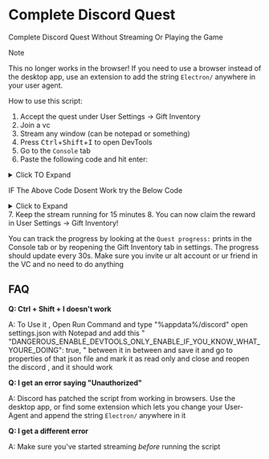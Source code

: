 # Complete Discord Quest
Complete Discord Quest Without Streaming Or Playing the Game 

> [!NOTE]
> This no longer works in the browser! If you need to use a browser instead of the desktop app, use an extension to add the string `Electron/` anywhere in your user agent.
> 
How to use this script:
1. Accept the quest under User Settings -> Gift Inventory
2. Join a vc
3. Stream any window (can be notepad or something)
4. Press <kbd>Ctrl</kbd>+<kbd>Shift</kbd>+<kbd>I</kbd> to open DevTools
5. Go to the `Console` tab
6. Paste the following code and hit enter:
<details>
	<summary>Click TO Expand</summary>

 ```js
delete window.$;
let wpRequire;
window.webpackChunkdiscord_app.push([[ Math.random() ], {}, (req) => { wpRequire = req; }]);

let ApplicationStreamingStore = Object.values(wpRequire.c).find(x => x?.exports?.Z?.__proto__?.getStreamerActiveStreamMetadata).exports.Z;
let RunningGameStore = Object.values(wpRequire.c).find(x => x?.exports?.ZP?.getRunningGames).exports.ZP;
let QuestsStore = Object.values(wpRequire.c).find(x => x?.exports?.Z?.__proto__?.getQuest).exports.Z;
let ChannelStore = Object.values(wpRequire.c).find(x => x?.exports?.Z?.__proto__?.getAllThreadsForParent).exports.Z;
let GuildChannelStore = Object.values(wpRequire.c).find(x => x?.exports?.ZP?.getSFWDefaultChannel).exports.ZP;
let FluxDispatcher = Object.values(wpRequire.c).find(x => x?.exports?.Z?.__proto__?.flushWaitQueue).exports.Z;
let api = Object.values(wpRequire.c).find(x => x?.exports?.tn?.get).exports.tn;

let quest = [...QuestsStore.quests.values()].find(x => x.id !== "1248385850622869556" && x.userStatus?.enrolledAt && !x.userStatus?.completedAt && new Date(x.config.expiresAt).getTime() > Date.now())
let isApp = navigator.userAgent.includes("Electron/")
if(!quest) {
	console.log("You don't have any uncompleted quests!")
} else {
	const pid = Math.floor(Math.random() * 30000) + 1000
	
	const applicationId = quest.config.application.id
	const applicationName = quest.config.application.name
	const taskName = ["WATCH_VIDEO", "PLAY_ON_DESKTOP", "STREAM_ON_DESKTOP", "PLAY_ACTIVITY"].find(x => quest.config.taskConfig.tasks[x] != null)
	const secondsNeeded = quest.config.taskConfig.tasks[taskName].target
	const secondsDone = quest.userStatus?.progress?.[taskName]?.value ?? 0

	if(taskName === "WATCH_VIDEO") {
		const tolerance = 2, speed = 10
		const diff = Math.floor((Date.now() - new Date(quest.userStatus.enrolledAt).getTime())/1000)
		const startingPoint = Math.min(Math.max(Math.ceil(secondsDone), diff), secondsNeeded)
		let fn = async () => {
			for(let i=startingPoint;i<=secondsNeeded;i+=speed) {
				try {
					await api.post({url: `/quests/${quest.id}/video-progress`, body: {timestamp: Math.min(secondsNeeded, i + Math.random())}})
				} catch(ex) {
					console.log("Failed to send increment of", i, ex.message)
				}
				await new Promise(resolve => setTimeout(resolve, tolerance * 1000))
			}
			if((secondsNeeded-secondsDone)%speed !== 0) {
				await api.post({url: `/quests/${quest.id}/video-progress`, body: {timestamp: secondsNeeded}})
			}
			console.log("Quest completed!")
		}
		fn()
		console.log(`Spoofing video for ${applicationName}. Wait for ${Math.ceil((secondsNeeded - startingPoint)/speed*tolerance)} more seconds.`)
	} else if(taskName === "PLAY_ON_DESKTOP") {
		if(!isApp) {
			console.log("This no longer works in browser for non-video quests. Use the desktop app to complete the", applicationName, "quest!")
		}
		
		api.get({url: `/applications/public?application_ids=${applicationId}`}).then(res => {
			const appData = res.body[0]
			const exeName = appData.executables.find(x => x.os === "win32").name.replace(">","")
			
			const games = RunningGameStore.getRunningGames()
			const fakeGame = {
				cmdLine: `C:\\Program Files\\${appData.name}\\${exeName}`,
				exeName,
				exePath: `c:/program files/${appData.name.toLowerCase()}/${exeName}`,
				hidden: false,
				isLauncher: false,
				id: applicationId,
				name: appData.name,
				pid: pid,
				pidPath: [pid],
				processName: appData.name,
				start: Date.now(),
			}
			games.push(fakeGame)
			FluxDispatcher.dispatch({type: "RUNNING_GAMES_CHANGE", removed: [], added: [fakeGame], games: games})
			
			let fn = data => {
				let progress = quest.config.configVersion === 1 ? data.userStatus.streamProgressSeconds : Math.floor(data.userStatus.progress.PLAY_ON_DESKTOP.value)
				console.log(`Quest progress: ${progress}/${secondsNeeded}`)
				
				if(progress >= secondsNeeded) {
					console.log("Quest completed!")
					
					const idx = games.indexOf(fakeGame)
					if(idx > -1) {
						games.splice(idx, 1)
						FluxDispatcher.dispatch({type: "RUNNING_GAMES_CHANGE", removed: [fakeGame], added: [], games: []})
					}
					FluxDispatcher.unsubscribe("QUESTS_SEND_HEARTBEAT_SUCCESS", fn)
				}
			}
			FluxDispatcher.subscribe("QUESTS_SEND_HEARTBEAT_SUCCESS", fn)
			
			console.log(`Spoofed your game to ${applicationName}. Wait for ${Math.ceil((secondsNeeded - secondsDone) / 60)} more minutes.`)
		})
	} else if(taskName === "STREAM_ON_DESKTOP") {
		if(!isApp) {
			console.log("This no longer works in browser for non-video quests. Use the desktop app to complete the", applicationName, "quest!")
		}
		
		let realFunc = ApplicationStreamingStore.getStreamerActiveStreamMetadata
		ApplicationStreamingStore.getStreamerActiveStreamMetadata = () => ({
			id: applicationId,
			pid,
			sourceName: null
		})
		
		let fn = data => {
			let progress = quest.config.configVersion === 1 ? data.userStatus.streamProgressSeconds : Math.floor(data.userStatus.progress.STREAM_ON_DESKTOP.value)
			console.log(`Quest progress: ${progress}/${secondsNeeded}`)
			
			if(progress >= secondsNeeded) {
				console.log("Quest completed!")
				
				ApplicationStreamingStore.getStreamerActiveStreamMetadata = realFunc
				FluxDispatcher.unsubscribe("QUESTS_SEND_HEARTBEAT_SUCCESS", fn)
			}
		}
		FluxDispatcher.subscribe("QUESTS_SEND_HEARTBEAT_SUCCESS", fn)
		
		console.log(`Spoofed your stream to ${applicationName}. Stream any window in vc for ${Math.ceil((secondsNeeded - secondsDone) / 60)} more minutes.`)
		console.log("Remember that you need at least 1 other person to be in the vc!")
	} else if(taskName === "PLAY_ACTIVITY") {
		const channelId = ChannelStore.getSortedPrivateChannels()[0]?.id ?? Object.values(GuildChannelStore.getAllGuilds()).find(x => x != null && x.VOCAL.length > 0).VOCAL[0].channel.id
		const streamKey = `call:${channelId}:1`
		
		let fn = async () => {
			console.log("Completing quest", applicationName, "-", quest.config.messages.questName)
			
			while(true) {
				const res = await api.post({url: `/quests/${quest.id}/heartbeat`, body: {stream_key: streamKey, terminal: false}})
				const progress = res.body.progress.PLAY_ACTIVITY.value
				console.log(`Quest progress: ${progress}/${secondsNeeded}`)
				
				await new Promise(resolve => setTimeout(resolve, 20 * 1000))
				
				if(progress >= secondsNeeded) {
					await api.post({url: `/quests/${quest.id}/heartbeat`, body: {stream_key: streamKey, terminal: true}})
					break
				}
			}
			
			console.log("Quest completed!")
		}
		fn()
	}
}
```
</details>

IF The Above Code Dosent Work try the Below Code

<details>
	<summary>Click to Expand</summary>

 
 ```js
let wpRequire;
window.webpackChunkdiscord_app.push([[ Math.random() ], {}, (req) => { wpRequire = req; }]);

let api = Object.values(wpRequire.c).find(x => x?.exports?.getAPIBaseURL).exports.HTTP;
let ApplicationStreamingStore = Object.values(wpRequire.c).find(x => x?.exports?.default?.getStreamerActiveStreamMetadata).exports.default;
let QuestsStore = Object.values(wpRequire.c).find(x => x?.exports?.default?.getQuest).exports.default;
let encodeStreamKey = Object.values(wpRequire.c).find(x => x?.exports?.encodeStreamKey).exports.encodeStreamKey;
let sleep = ms => new Promise(resolve => setTimeout(resolve, ms));

let quest = [...QuestsStore.quests.values()].find(x => x.userStatus?.enrolledAt && !x.userStatus?.completedAt)
if(!quest) {
	console.log("You don't have any uncompleted quests!")
} else {
	let streamId = encodeStreamKey(ApplicationStreamingStore.getCurrentUserActiveStream())
	let secondsNeeded = quest.config.streamDurationRequirementMinutes * 60
	let heartbeat = async function() {
		console.log("Completing quest", quest.config.messages.gameTitle, "-", quest.config.messages.questName)
		while(true) {
			let res = await api.post({url: `/quests/${quest.id}/heartbeat`, body: {stream_key: streamId}})
			let progress = res.body.stream_progress_seconds
			
			console.log(`Quest progress: ${progress}/${secondsNeeded}`)
			
			if(progress >= secondsNeeded) break;
			await sleep(30 * 1000)
		}
		
		console.log("Quest completed!")
	}
	heartbeat()
}
```
</details>
7. Keep the stream running for 15 minutes
8. You can now claim the reward in User Settings -> Gift Inventory!

You can track the progress by looking at the `Quest progress:` prints in the Console tab or by reopening the Gift Inventory tab in settings. The progress should update every 30s.
Make sure you invite ur alt account or ur friend in the VC and no need to do anything
## FAQ

**Q: Ctrl + Shift + I doesn't work**

A: To Use it , Open Run Command and type "%appdata%/discord" open settings.json with Notepad and add this "  "DANGEROUS_ENABLE_DEVTOOLS_ONLY_ENABLE_IF_YOU_KNOW_WHAT_YOURE_DOING": true, " between it in between 
and save it and go to properties of that json file and mark it as read only and close and reopen the discord , and it should work


**Q: I get an error saying "Unauthorized"**

A: Discord has patched the script from working in browsers. Use the desktop app, or find some extension which lets you change your User-Agent and append the string `Electron/` anywhere in it


**Q: I get a different error**

A: Make sure you've started streaming *before* running the script

